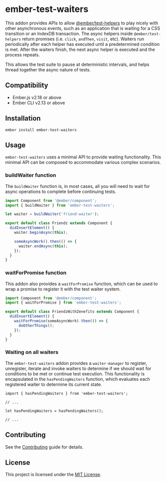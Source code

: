 # ember-test-waiters

This addon provides APIs to allow [@ember/test-helpers](https://github.com/emberjs/ember-test-helpers/) to play nicely
with other asynchronous events, such as an application that is waiting for a CSS transition or an IndexDB transaction.
The async helpers inside `@ember/test-helpers` return promises (i.e. `click`, `andThen`, `visit`, etc). Waiters run periodically
after each helper has executed until a predetermined condition is met. After the waiters finish, the next async helper
is executed and the process repeats.

This allows the test suite to pause at deterministic intervals, and helps thread together
the async nature of tests.

## Compatibility

- Ember.js v2.18 or above
- Ember CLI v2.13 or above

## Installation

```
ember install ember-test-waiters
```

## Usage

`ember-test-waiters` uses a minimal API to provide waiting functionality. This minimal API can be composed to accommodate various complex scenarios.

### buildWaiter function

The `buildWaiter` function is, in most cases, all you will need to wait for async operations to complete before continuing tests.

```js
import Component from '@ember/component';
import { buildWaiter } from 'ember-test-waiters';

let waiter = buildWaiter('friend-waiter');

export default class Friendz extends Component {
  didInsertElement() {
    waiter.beginAsync(this);

    someAsyncWork().then(() => {
      waiter.endAsync(this);
    });
  }
}
```

### waitForPromise function

This addon also provides a `waitForPromise` function, which can be used to wrap a promise to register it with the test waiter system.

```js
import Component from '@ember/component';
import { waitForPromise } from 'ember-test-waiters';

export default class FriendzWithZenefits extends Component {
  didInsertElement() {
    waitForPromise(someAsyncWork).then(() => {
      doOtherThings();
    });
  }
}
```

### Waiting on all waiters

The `ember-test-waiters` addon provides a `waiter-manager` to register, unregister, iterate and invoke waiters to determine if we should wait for conditions to be met or continue test execution. This functionality is encapsulated in the `hasPendingWaiters` function, which evaluates each registered waiter to determine its current state.

```
import { hasPendingWaiters } from 'ember-test-waiters';

// ...

let hasPendingWaiters = hasPendingWaiters();

// ...
```

## Contributing

See the [Contributing](CONTRIBUTING.md) guide for details.

## License

This project is licensed under the [MIT License](LICENSE.md).
